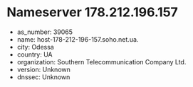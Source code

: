 # Nameserver 178.212.196.157

* as_number: 39065
* name: host-178-212-196-157.soho.net.ua.
* city: Odessa
* country: UA
* organization: Southern Telecommunication Company Ltd.
* version: Unknown
* dnssec: Unknown
